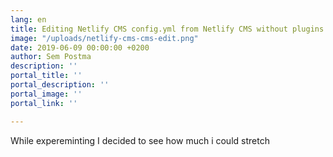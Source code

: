 ```yaml
---
lang: en
title: Editing Netlify CMS config.yml from Netlify CMS without plugins
image: "/uploads/netlify-cms-cms-edit.png"
date: 2019-06-09 00:00:00 +0200
author: Sem Postma
description: ''
portal_title: ''
portal_description: ''
portal_image: ''
portal_link: ''

---
```


While expereminting I decided to see how much i could stretch 

<script src="https://gist-it.appspot.com/http://github.com/LesterGallagher/netlify-cms-config-generator/blob/master/partial-config.yml"></script>